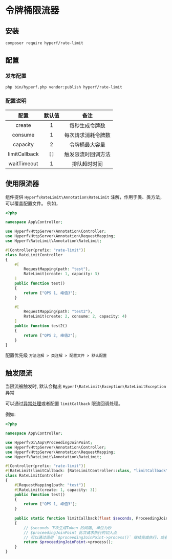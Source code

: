 # 令牌桶限流器

## 安装

```bash
composer require hyperf/rate-limit
```

## 配置

### 发布配置

```bash
php bin/hyperf.php vendor:publish hyperf/rate-limit
```

### 配置说明

|  配置          | 默认值 |         备注        |
|:--------------:|:------:|:-------------------:|
| create         | 1      | 每秒生成令牌数      |
| consume        | 1      | 每次请求消耗令牌数  |
| capacity       | 2      | 令牌桶最大容量      |
| limitCallback  | `[]`   | 触发限流时回调方法  |
| waitTimeout    | 1      | 排队超时时间        |

## 使用限流器

组件提供 `Hyperf\RateLimit\Annotation\RateLimit` 注解，作用于类、类方法，可以覆盖配置文件。 例如，

```php
<?php

namespace App\Controller;

use Hyperf\HttpServer\Annotation\Controller;
use Hyperf\HttpServer\Annotation\RequestMapping;
use Hyperf\RateLimit\Annotation\RateLimit;

#[Controller(prefix: "rate-limit")]
class RateLimitController
{
    #[
        RequestMapping(path: "test"),
        RateLimit(create: 1, capacity: 3)
    ]
    public function test()
    {
        return ["QPS 1, 峰值3"];
    }

    #[
        RequestMapping(path: "test2"),
        RateLimit(create: 2, consume: 2, capacity: 4)
    ]
    public function test2()
    {
        return ["QPS 2, 峰值2"];
    }
}
``` 
配置优先级 `方法注解 > 类注解 > 配置文件 > 默认配置`

## 触发限流
当限流被触发时, 默认会抛出 `Hyperf\RateLimit\Exception\RateLimitException` 异常

可以通过[异常处理](zh-cn/exception-handler.md)或者配置 `limitCallback` 限流回调处理。

例如:
```php
<?php

namespace App\Controller;

use Hyperf\Di\Aop\ProceedingJoinPoint;
use Hyperf\HttpServer\Annotation\Controller;
use Hyperf\HttpServer\Annotation\RequestMapping;
use Hyperf\RateLimit\Annotation\RateLimit;

#[Controller(prefix: "rate-limit")]
#[RateLimit(limitCallback: [RateLimitController::class, "limitCallback"])]
class RateLimitController
{
    #[RequestMapping(path: "test")]
    #[RateLimit(create: 1, capacity: 3)]
    public function test()
    {
        return ["QPS 1, 峰值3"];
    }
    
    public static function limitCallback(float $seconds, ProceedingJoinPoint $proceedingJoinPoint)
    {
        // $seconds 下次生成Token 的间隔, 单位为秒
        // $proceedingJoinPoint 此次请求执行的切入点
        // 可以通过调用 `$proceedingJoinPoint->process()` 继续完成执行，或者自行处理
        return $proceedingJoinPoint->process();
    }
}
```
